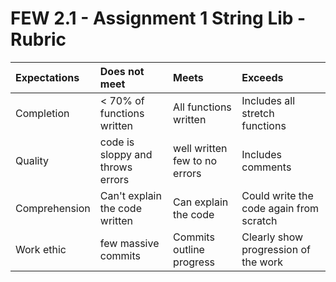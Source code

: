 # FEW 2.1 - Assignment 1 String Lib - Rubric

| Expectations | Does not meet              | Meets                 | Exceeds                          |
|:-------------|:---------------------------|:----------------------|:---------------------------------|
| Completion   | < 70% of functions written | All functions written | Includes all stretch functions   |
| Quality      | code is sloppy and throws errors | well written few to no errors | Includes comments  |
| Comprehension| Can't explain the code written | Can explain the code | Could write the code again from scratch |
| Work ethic   | few massive commits | Commits outline progress | Clearly show progression of the work |